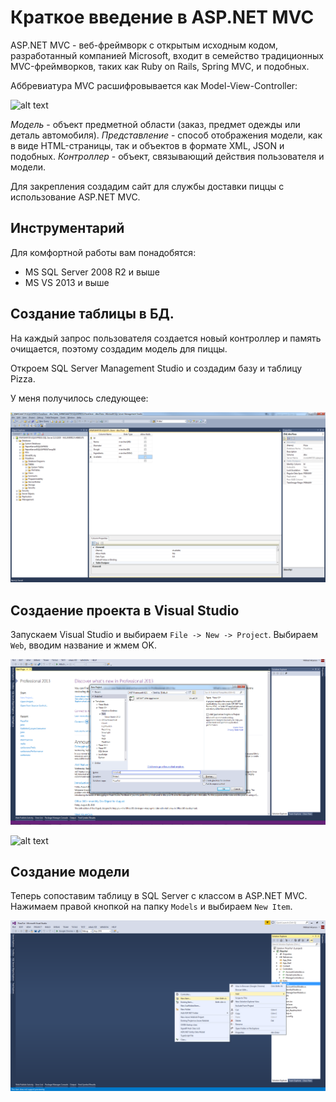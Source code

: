 # Краткое введение в ASP.NET MVC

ASP.NET MVC - веб-фреймворк с открытым исходным кодом, разработанный компанией Microsoft, входит в семейство традиционных MVC-фреймворков, таких как Ruby on Rails, Spring MVC, и подобных.

Аббревиатура MVC расшифровывается как Model-View-Controller:

![alt text](https://ru.wikipedia.org/wiki/Model-View-Controller#/media/File:MVC-Process.png "MVC")

*Модель* - объект предметной области (заказ, предмет одежды или деталь автомобиля).
*Представление* - способ отображения модели, как в виде HTML-страницы, так и объектов в формате
XML, JSON и подобных.
*Контроллер* - объект, связывающий действия пользователя и модели.

Для закрепления создадим сайт для службы доставки пиццы с использование ASP.NET MVC.

## Инструментарий

Для комфортной работы вам понадобятся:
* MS SQL Server 2008 R2 и выше
* MS VS 2013 и выше

## Создание таблицы в БД.

На каждый запрос пользователя создается новый контроллер и память очищается, поэтому создадим модель для пиццы.

Откроем SQL Server Management Studio и создадим базу и таблицу Pizza.

У меня получилось следующее:

![alt text](https://github.com/mikhail-aksenov/aspnet-mvc-tut/blob/master/images/0-table.png "Table")

## Создаение проекта в Visual Studio

Запускаем Visual Studio и выбираем `File -> New -> Project`. Выбираем `Web`, вводим название и жмем OK.

![alt text](https://github.com/mikhail-aksenov/aspnet-mvc-tut/blob/master/images/1-project-creation.png "Project")

![alt text](https://github.com/mikhail-aksenov/aspnet-mvc-tut/blob/master/images/2-project-creation.png "Project")

## Создание модели

Теперь сопоставим таблицу в SQL Server с классом в ASP.NET MVC. Нажимаем правой кнопкой на папку `Models` и выбираем `New Item`.

![alt text](https://github.com/mikhail-aksenov/aspnet-mvc-tut/blob/master/images/3-model-creation.png "Project")


